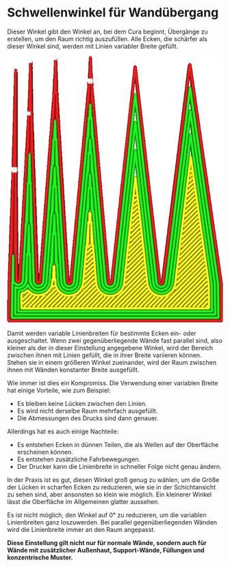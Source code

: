 Schwellenwinkel für Wandübergang
====
Dieser Winkel gibt den Winkel an, bei dem Cura beginnt, Übergänge zu erstellen, um den Raum richtig auszufüllen. Alle Ecken, die schärfer als dieser Winkel sind, werden mit Linien variabler Breite gefüllt.

<!--screenshot {
"image_path": "wall_transition_angle.png",
"models": [{"script": "sharpening_corners.scad"}],
"camera_position": [0, 11, 106],
"settings": {
	"wall_transition_angle": 11,
	"wall_line_count": 4
},
"colours": 64
}-->
![breiter als 10°, schafft keine Übergänge mehr](../../../articles/images/wall_transition_angle.png)

Damit werden variable Linienbreiten für bestimmte Ecken ein- oder ausgeschaltet. Wenn zwei gegenüberliegende Wände fast parallel sind, also kleiner als der in dieser Einstellung angegebene Winkel, wird der Bereich zwischen ihnen mit Linien gefüllt, die in ihrer Breite variieren können. Stehen sie in einem größeren Winkel zueinander, wird der Raum zwischen ihnen mit Wänden konstanter Breite ausgefüllt.

Wie immer ist dies ein Kompromiss. Die Verwendung einer variablen Breite hat einige Vorteile, wie zum Beispiel:
* Es bleiben keine Lücken zwischen den Linien.
* Es wird nicht derselbe Raum mehrfach ausgefüllt.
* Die Abmessungen des Drucks sind dann genauer.

Allerdings hat es auch einige Nachteile:
* Es entstehen Ecken in dünnen Teilen, die als Wellen auf der Oberfläche erscheinen können.
* Es entstehen zusätzliche Fahrbewegungen.
* Der Drucker kann die Linienbreite in schneller Folge nicht genau ändern.

In der Praxis ist es gut, diesen Winkel groß genug zu wählen, um die Größe der Lücken in scharfen Ecken zu reduzieren, wie sie in der Schichtansicht zu sehen sind, aber ansonsten so klein wie möglich. Ein kleinerer Winkel lässt die Oberfläche im Allgemeinen glatter aussehen.

Es ist nicht möglich, den Winkel auf 0° zu reduzieren, um die variablen Linienbreiten ganz loszuwerden. Bei parallel gegenüberliegenden Wänden wird die Linienbreite immer an den Raum angepasst.

**Diese Einstellung gilt nicht nur für normale Wände, sondern auch für Wände mit zusätzlicher Außenhaut, Support-Wände, Füllungen und konzentrische Muster.**